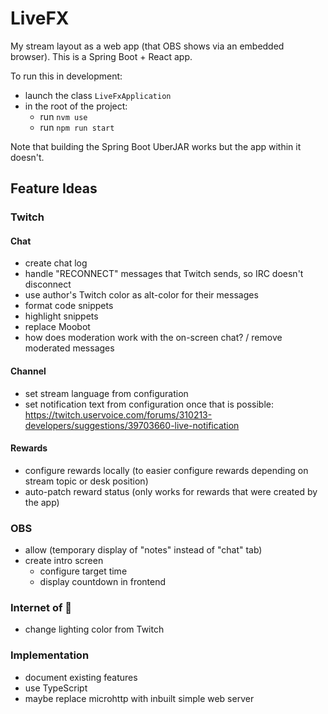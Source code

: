 # LiveFX

My stream layout as a web app (that OBS shows via an embedded browser).
This is a Spring Boot + React app.

To run this in development:

* launch the class `LiveFxApplication`
* in the root of the project:
    * run `nvm use`
    * run `npm run start`

Note that building the Spring Boot UberJAR works but the app within it doesn't.

## Feature Ideas

### Twitch

#### Chat

* create chat log
* handle "RECONNECT" messages that Twitch sends, so IRC doesn't disconnect
* use author's Twitch color as alt-color for their messages
* format code snippets
* highlight snippets
* replace Moobot
* how does moderation work with the on-screen chat? / remove moderated messages

#### Channel

* set stream language from configuration
* set notification text from configuration once that is possible:
  https://twitch.uservoice.com/forums/310213-developers/suggestions/39703660-live-notification

#### Rewards

* configure rewards locally (to easier configure rewards depending on stream topic or desk position)
* auto-patch reward status (only works for rewards that were created by the app)

### OBS

* allow (temporary display of "notes" instead of "chat" tab)
* create intro screen
    * configure target time
    * display countdown in frontend

### Internet of 💩

* change lighting color from Twitch

### Implementation

* document existing features
* use TypeScript
* maybe replace microhttp with inbuilt simple web server

